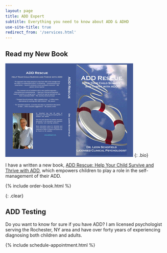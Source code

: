 ```yaml
---
layout: page
title: ADD Expert
subtitle: Everything you need to know about ADD & ADHD
use-site-title: true
redirect_from: '/services.html'
---
```


## Read my New Book

![Book Cover: ADD Rescue](/img/book-cover.jpg)
{: .bio}

I have a written a new book, [ADD Rescue: Help Your Child Survive and Thrive with ADD](https://www.amazon.com/ADD-Rescue-Child-Survive-Thrive/dp/1544124376/), which empowers children to play a role in the self-management of their ADD.

{% include order-book.html %}

{: .clear}

## ADD Testing

Do you want to know for sure if you have ADD? I am licensed psychologist serving the Rochester, NY area and have over forty years of experiencing diagnosing both children and adults.

{% include schedule-appointment.html %}
